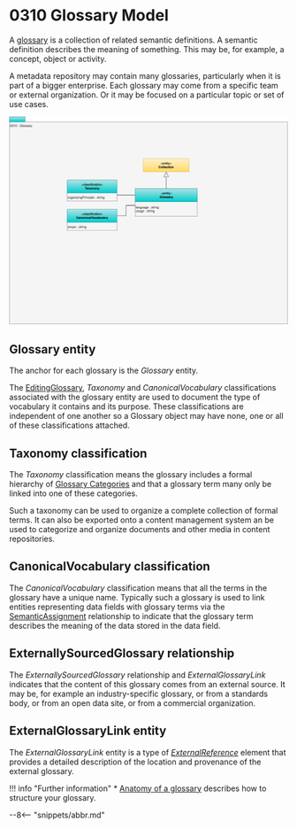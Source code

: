 <!-- SPDX-License-Identifier: CC-BY-4.0 -->
<!-- Copyright Contributors to the ODPi Egeria project. -->

# 0310 Glossary Model

A [glossary](/practices/common-data-definitions/anatomy-of-a-glossary) is a collection of related semantic definitions. A semantic definition describes the meaning of something.  This may be, for example, a concept, object or activity.

A metadata repository may contain many glossaries, particularly when it is part of a bigger enterprise.  Each glossary may come from a specific team or external organization. Or it may be focused on a particular topic or set of use cases.

![UML](0310-Glossary.svg)

## Glossary entity

The anchor for each glossary is the *Glossary* entity. 

The [EditingGlossary](/types/3/0385-Controlled-Glossary-Development), *Taxonomy* and *CanonicalVocabulary* classifications associated with the glossary entity are used to document the type of vocabulary it contains and its purpose.
These classifications are independent of one another so a Glossary object may have none, one or all of these classifications attached.

## Taxonomy classification

The *Taxonomy* classification means the glossary includes a formal hierarchy of [Glossary Categories](/types/3/0320-Category-Hierarchy) and that a glossary term many only be linked into one of these categories. 

Such a taxonomy can be used to organize a complete collection of formal terms.  It can also be exported onto 
a content management system an be used to categorize and organize documents and other media in content repositories.

## CanonicalVocabulary classification

The *CanonicalVocabulary* classification means that all the terms in the glossary have a unique name. Typically such a glossary is used to link entities representing data fields with glossary terms via the [SemanticAssignment](/types/3/0370-Semantic-Assignment) relationship to indicate that the glossary term describes the meaning of the data stored in the data field.

## ExternallySourcedGlossary relationship

The *ExternallySourcedGlossary* relationship and *ExternalGlossaryLink* indicates that the content of this glossary comes from an external source. It may be, for example an industry-specific glossary, or from a standards body, or from an open data site, or from a commercial organization.

## ExternalGlossaryLink entity

The *ExternalGlossaryLink* entity is a type of [*ExternalReference*](0015-Linked-Media-Types) element that provides a detailed description of the location and provenance of the external glossary.

!!! info "Further information"
    * [Anatomy of a glossary](/practices/common-data-definitions/anatomy-of-a-glossary) describes how to structure your glossary.

--8<-- "snippets/abbr.md"